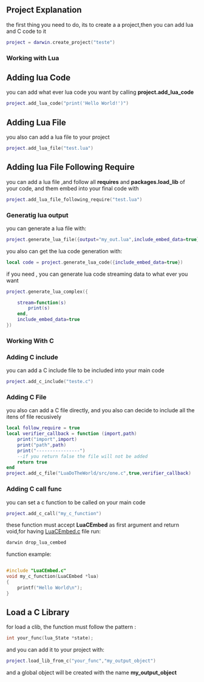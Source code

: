 
## Project Explanation
the first thing you need to do, its to create a a project,then you can add lua and C code to it
```lua
project = darwin.create_project("teste")
```
### Working with Lua

## Adding lua Code 
you can add what ever lua code you want by calling **project.add_lua_code**
```lua
project.add_lua_code("print('Hello World!')")
```
## Adding Lua File
you also can add a lua file to your project 
```lua
project.add_lua_file("test.lua")
```

## Adding lua File Following Require 
you can add a lua file ,and follow all **requires** and **packages.load_lib** of your code, 
and them embed into your final code with
```lua
project.add_lua_file_following_require("test.lua")
```

### Generatig lua output
you can generate a lua file with:
```lua
project.generate_lua_file({output="my_out.lua",include_embed_data=true})
```
you also can get the lua code generation with:
```lua
local code = project.generate_lua_code({include_embed_data=true})
```
if you need , you can generate lua code streaming data to what ever you want 
```lua
project.generate_lua_complex({

    stream=function(s) 
        print(s) 
    end,
    include_embed_data=true
})
```


### Working With C 


### Adding C include 
you can add a C include file to be included into your main code 
```lua 
project.add_c_include("teste.c")
```

### Adding C File 
you also can add a C file directly, and you also can decide to include all the itens of file recusively
```lua
local follow_require = true 
local verifier_callback = function (import,path)
    print("import",import)
    print("path",path)
    print("----------------")
    --if you return false the file will not be added
    return true
end 
project.add_c_file("LuaDoTheWorld/src/one.c",true,verifier_callback)
```

### Adding C call func 
you can set a c function to be called on your main code 
```lua
project.add_c_call("my_c_function")
```
these function must accept **LuaCEmbed** as first argument and return void,for having 
[LuaCEmbed.c](https://github.com/OUIsolutions/LuaCEmbed) file  run: 
```bash
darwin drop_lua_cembed
```
function example:
```c

#include "LuaCEmbed.c"
void my_c_function(LuaCEmbed *lua)
{
    printf("Hello World\n");
}
```
## Load a C Library
for load a clib, the function must follow the pattern :
```c    
int your_func(lua_State *state);
```
and you can add it to your project with:
```lua
project.load_lib_from_c("your_func","my_output_object")
```
and a global object will be created with the name **my_output_object**


